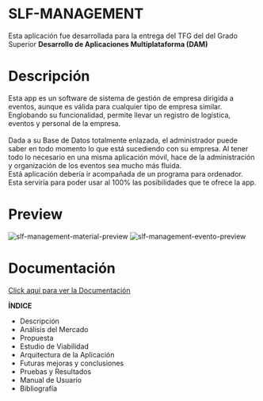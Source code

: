 # SLF-MANAGEMENT
Esta aplicación fue desarrollada para la entrega del TFG del del Grado Superior <b>Desarrollo de Aplicaciones Multiplataforma (DAM)</b> </br>

# Descripción
Esta app es un software de sistema de gestión de empresa dirigida a eventos, aunque es válida para cualquier tipo de empresa similar. </br>
Englobando su funcionalidad, permite llevar un registro de logística, eventos y personal de la empresa. </br>
</br>
Dada a su Base de Datos totalmente enlazada, el administrador puede saber en todo momento lo que está sucediendo con su empresa.
Al tener todo lo necesario en una misma aplicación móvil, hace de la administración y organización de los eventos sea mucho más fluida.</br>
Está aplicación debería ir acompañada de un programa para ordenador. Esta serviría para poder usar al 100% las posibilidades que te ofrece la app.

# Preview
![slf-management-material-preview](https://github.com/jcarlosalarconp/SLF-MANAGEMENT/assets/48281276/47deb639-a9c6-4393-a0dc-6f06580d8f74)
![slf-management-evento-preview](https://github.com/jcarlosalarconp/SLF-MANAGEMENT/assets/48281276/3d8fef2c-08bd-4373-ab87-16a5e4a7b3ec)

# Documentación
<a href="/master/Documentaci%C3%B3n%20SLF-MANAGEMENT.pdf">Click aquí para ver la Documentación</a>

<b>ÍNDICE</b>
- Descripción
- Análisis del Mercado
- Propuesta
- Estudio de Viabilidad
- Arquitectura de la Aplicación
- Futuras mejoras y conclusiones
- Pruebas y Resultados
- Manual de Usuario
- Bibliografía
